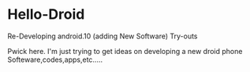 # Hello-Droid
Re-Developing android.10 (adding New Software) Try-outs

Pwick here. I'm just trying to get ideas on developing a new droid phone
Softeware,codes,apps,etc.....
